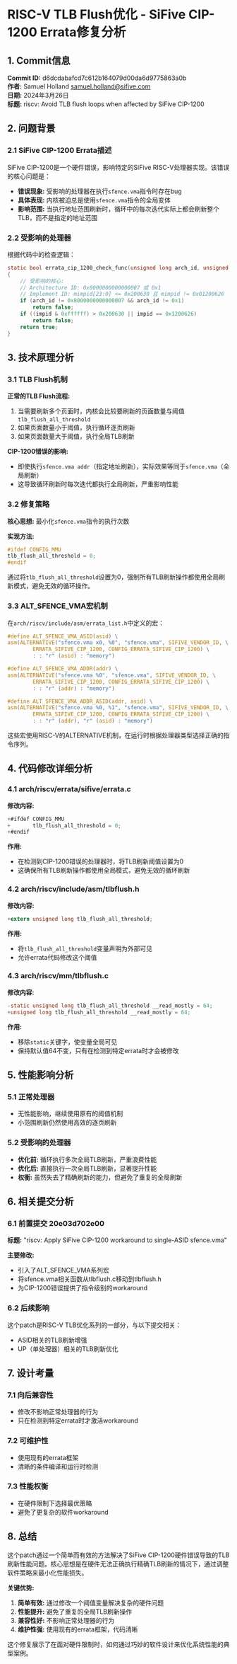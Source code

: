 # RISC-V TLB Flush优化 - SiFive CIP-1200 Errata修复分析

## 1. Commit信息

**Commit ID:** d6dcdabafcd7c612b164079d00da6d9775863a0b  
**作者:** Samuel Holland <samuel.holland@sifive.com>  
**日期:** 2024年3月26日  
**标题:** riscv: Avoid TLB flush loops when affected by SiFive CIP-1200  

## 2. 问题背景

### 2.1 SiFive CIP-1200 Errata描述

SiFive CIP-1200是一个硬件错误，影响特定的SiFive RISC-V处理器实现。该错误的核心问题是：

- **错误现象:** 受影响的处理器在执行`sfence.vma`指令时存在bug
- **具体表现:** 内核被迫总是使用`sfence.vma`指令的全局变体
- **影响范围:** 当执行地址范围刷新时，循环中的每次迭代实际上都会刷新整个TLB，而不是指定的地址范围

### 2.2 受影响的处理器

根据代码中的检查逻辑：
```c
static bool errata_cip_1200_check_func(unsigned long arch_id, unsigned long impid)
{
    // 受影响的核心:
    // Architecture ID: 0x8000000000000007 或 0x1
    // Implement ID: mimpid[23:0] <= 0x200630 且 mimpid != 0x01200626
    if (arch_id != 0x8000000000000007 && arch_id != 0x1)
        return false;
    if ((impid & 0xffffff) > 0x200630 || impid == 0x1200626)
        return false;
    return true;
}
```

## 3. 技术原理分析

### 3.1 TLB Flush机制

**正常的TLB Flush流程:**
1. 当需要刷新多个页面时，内核会比较要刷新的页面数量与阈值`tlb_flush_all_threshold`
2. 如果页面数量小于阈值，执行循环逐页刷新
3. 如果页面数量大于阈值，执行全局TLB刷新

**CIP-1200错误的影响:**
- 即使执行`sfence.vma addr`（指定地址刷新），实际效果等同于`sfence.vma`（全局刷新）
- 这导致循环刷新时每次迭代都执行全局刷新，严重影响性能

### 3.2 修复策略

**核心思想:** 最小化`sfence.vma`指令的执行次数

**实现方法:**
```c
#ifdef CONFIG_MMU
tlb_flush_all_threshold = 0;
#endif
```

通过将`tlb_flush_all_threshold`设置为0，强制所有TLB刷新操作都使用全局刷新模式，避免无效的循环操作。

### 3.3 ALT_SFENCE_VMA宏机制

在`arch/riscv/include/asm/errata_list.h`中定义的宏：

```c
#define ALT_SFENCE_VMA_ASID(asid) \
asm(ALTERNATIVE("sfence.vma x0, %0", "sfence.vma", SIFIVE_VENDOR_ID, \
        ERRATA_SIFIVE_CIP_1200, CONFIG_ERRATA_SIFIVE_CIP_1200) \
        : : "r" (asid) : "memory")

#define ALT_SFENCE_VMA_ADDR(addr) \
asm(ALTERNATIVE("sfence.vma %0", "sfence.vma", SIFIVE_VENDOR_ID, \
        ERRATA_SIFIVE_CIP_1200, CONFIG_ERRATA_SIFIVE_CIP_1200) \
        : : "r" (addr) : "memory")

#define ALT_SFENCE_VMA_ADDR_ASID(addr, asid) \
asm(ALTERNATIVE("sfence.vma %0, %1", "sfence.vma", SIFIVE_VENDOR_ID, \
        ERRATA_SIFIVE_CIP_1200, CONFIG_ERRATA_SIFIVE_CIP_1200) \
        : : "r" (addr), "r" (asid) : "memory")
```

这些宏使用RISC-V的ALTERNATIVE机制，在运行时根据处理器类型选择正确的指令序列。

## 4. 代码修改详细分析

### 4.1 arch/riscv/errata/sifive/errata.c

**修改内容:**
```c
+#ifdef CONFIG_MMU
+       tlb_flush_all_threshold = 0;
+#endif
```

**作用:**
- 在检测到CIP-1200错误的处理器时，将TLB刷新阈值设置为0
- 这确保所有TLB刷新操作都使用全局模式，避免无效的循环刷新

### 4.2 arch/riscv/include/asm/tlbflush.h

**修改内容:**
```c
+extern unsigned long tlb_flush_all_threshold;
```

**作用:**
- 将`tlb_flush_all_threshold`变量声明为外部可见
- 允许errata代码修改这个阈值

### 4.3 arch/riscv/mm/tlbflush.c

**修改内容:**
```c
-static unsigned long tlb_flush_all_threshold __read_mostly = 64;
+unsigned long tlb_flush_all_threshold __read_mostly = 64;
```

**作用:**
- 移除`static`关键字，使变量全局可见
- 保持默认值64不变，只有在检测到特定errata时才会被修改

## 5. 性能影响分析

### 5.1 正常处理器
- 无性能影响，继续使用原有的阈值机制
- 小范围刷新仍然使用高效的逐页刷新

### 5.2 受影响的处理器
- **优化前:** 循环执行多次全局TLB刷新，严重浪费性能
- **优化后:** 直接执行一次全局TLB刷新，显著提升性能
- **权衡:** 虽然失去了精确刷新的能力，但避免了重复的全局刷新

## 6. 相关提交分析

### 6.1 前置提交 20e03d702e00
**标题:** "riscv: Apply SiFive CIP-1200 workaround to single-ASID sfence.vma"

**主要修改:**
- 引入了ALT_SFENCE_VMA系列宏
- 将sfence.vma相关函数从tlbflush.c移动到tlbflush.h
- 为CIP-1200错误提供了指令级别的workaround

### 6.2 后续影响
这个patch是RISC-V TLB优化系列的一部分，与以下提交相关：
- ASID相关的TLB刷新增强
- UP（单处理器）相关的TLB刷新优化

## 7. 设计考量

### 7.1 向后兼容性
- 修改不影响正常处理器的行为
- 只在检测到特定errata时才激活workaround

### 7.2 可维护性
- 使用现有的errata框架
- 清晰的条件编译和运行时检测

### 7.3 性能权衡
- 在硬件限制下选择最优策略
- 避免了更复杂的软件workaround

## 8. 总结

这个patch通过一个简单而有效的方法解决了SiFive CIP-1200硬件错误导致的TLB刷新性能问题。核心思想是在硬件无法正确执行精确TLB刷新的情况下，通过调整软件策略来最小化性能损失。

**关键优势:**
1. **简单有效:** 通过修改一个阈值变量解决复杂的硬件问题
2. **性能提升:** 避免了重复的全局TLB刷新操作
3. **兼容性好:** 不影响正常处理器的行为
4. **维护性强:** 使用现有的errata框架，代码清晰

这个修复展示了在面对硬件限制时，如何通过巧妙的软件设计来优化系统性能的典型案例。